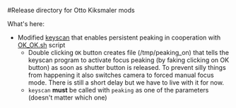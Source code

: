 #Release directory for Otto Kiksmaler mods

What's here:
  - Modified [keyscan](https://github.com/ottokiksmaler/nx500_nx1_modding/blob/dev/release/scripts/keyscan) that enables persistent peaking in cooperation with [OK_OK.sh](https://github.com/ottokiksmaler/nx500_nx1_modding/blob/dev/release/scripts/OK_OK.sh) script
    - Double clicking ``OK`` button creates file (/tmp/peaking_on) that tells the keyscan program to activate focus peaking (by faking clicking on OK button) as soon as shutter button is released. To prevent silly things from happening it also switches camera to forced manual focus mode. There is still a short delay but we have to live with it for now.
    - ```keyscan``` **must** be called with ```peaking``` as one of the parameters (doesn't matter which one)

